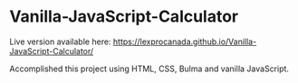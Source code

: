 # Vanilla-JavaScript-Calculator
Live version available here: https://lexprocanada.github.io/Vanilla-JavaScript-Calculator/


Accomplished this project using HTML, CSS, Bulma and vanilla JavaScript.
